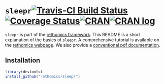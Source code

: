 


# `sleepr`[![Travis-CI Build Status](https://travis-ci.org/rethomics/sleepr.svg?branch=master)](https://travis-ci.org/rethomics/sleepr)[![Coverage Status](https://img.shields.io/codecov/c/github/rethomics/sleepr/master.svg)](https://codecov.io/github/rethomics/sleepr?branch=master)[![CRAN](http://www.r-pkg.org/badges/version/sleepr)](https://cran.r-project.org/package=sleepr)[![CRAN log](https://cranlogs.r-pkg.org/badges/sleepr)](https://www.rdocumentation.org/packages/sleepr)

`sleepr` is part of the [rethomics framework](https://rethomics.github.io/).
This README is a short explanation of the basics of `sleepr`.
A comprehensive tutorial is available on the [rethomics webpage](https://rethomics.github.io/sleepr.html).
We also provide a [conventional pdf documentation](sleepr.pdf).


## Installation

```r
library(devtools)
install_github("rethomics/sleepr")
```
